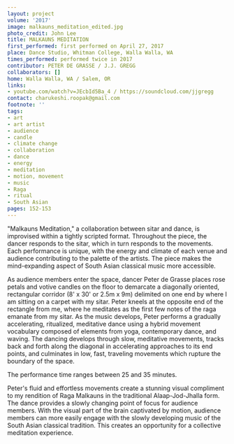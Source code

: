 ```yaml
---
layout: project
volume: '2017'
image: malkauns_meditation_edited.jpg
photo_credit: John Lee
title: MALKAUNS MEDITATION
first_performed: first performed on April 27, 2017
place: Dance Studio, Whitman College, Walla Walla, WA
times_performed: performed twice in 2017
contributor: PETER DE GRASSE / J.J. GREGG
collaborators: []
home: Walla Walla, WA / Salem, OR
links:
- youtube.com/watch?v=JEcbId5Ba_4 / https://soundcloud.com/jjgregg
contact: charukeshi.roopak@gmail.com
footnote: ''
tags:
- art
- art artist
- audience
- candle
- climate change
- collaboration
- dance
- energy
- meditation
- motion, movement
- music
- Raga
- ritual
- South Asian
pages: 152-153
---
```


"Malkauns Meditation," a collaboration between sitar and dance, is improvised within a tightly scripted format. Throughout the piece, the dancer responds to the sitar, which in turn responds to the movements. Each performance is unique, with the energy and climate of each venue and audience contributing to the palette of the artists. The piece makes the mind-expanding aspect of South Asian classical music more accessible.

As audience members enter the space, dancer Peter de Grasse places rose petals and votive candles on the floor to demarcate a diagonally oriented, rectangular corridor (8' x 30' or 2.5m x 9m) delimited on one end by where I am sitting on a carpet with my sitar. Peter kneels at the opposite end of the rectangle from me, where he meditates as the first few notes of the raga emanate from my sitar. As the music develops, Peter performs a gradually accelerating, ritualized, meditative dance using a hybrid movement vocabulary composed of elements from yoga, contemporary dance, and waving. The dancing develops through slow, meditative movements, tracks back and forth along the diagonal in accelerating approaches to its end points, and culminates in low, fast, traveling movements which rupture the boundary of the space.

The performance time ranges between 25 and 35 minutes.

Peter's fluid and effortless movements create a stunning visual compliment to my rendition of Raga Malkauns in the traditional Alaap-Jod-Jhalla form. The dance provides a slowly changing point of focus for audience members. With the visual part of the brain captivated by motion, audience members can more easily engage with the slowly developing music of the South Asian classical tradition. This creates an opportunity for a collective meditation experience.
